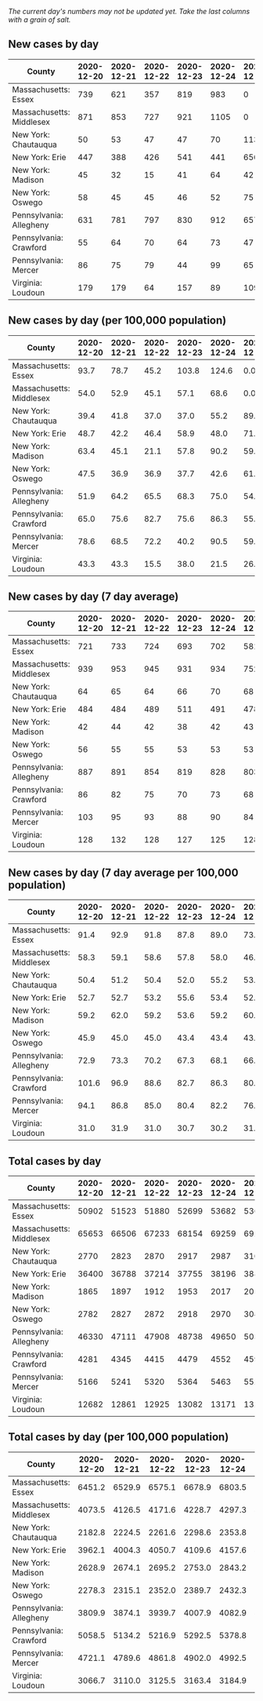 _The current day's numbers may not be updated yet. Take the last columns with a grain of salt._
## New cases by day

| County | 2020-12-20 | 2020-12-21 | 2020-12-22 | 2020-12-23 | 2020-12-24 | 2020-12-25 | 2020-12-26 |
| --- | --- | --- | --- | --- | --- | --- | --- |
| Massachusetts: Essex | 739 | 621 | 357 | 819 | 983 | 0 |  |
| Massachusetts: Middlesex | 871 | 853 | 727 | 921 | 1105 | 0 |  |
| New York: Chautauqua | 50 | 53 | 47 | 47 | 70 | 113 |  |
| New York: Erie | 447 | 388 | 426 | 541 | 441 | 656 |  |
| New York: Madison | 45 | 32 | 15 | 41 | 64 | 42 |  |
| New York: Oswego | 58 | 45 | 45 | 46 | 52 | 75 |  |
| Pennsylvania: Allegheny | 631 | 781 | 797 | 830 | 912 | 657 |  |
| Pennsylvania: Crawford | 55 | 64 | 70 | 64 | 73 | 47 |  |
| Pennsylvania: Mercer | 86 | 75 | 79 | 44 | 99 | 65 |  |
| Virginia: Loudoun | 179 | 179 | 64 | 157 | 89 | 109 |  |

## New cases by day (per 100,000 population)

| County | 2020-12-20 | 2020-12-21 | 2020-12-22 | 2020-12-23 | 2020-12-24 | 2020-12-25 | 2020-12-26 |
| --- | --- | --- | --- | --- | --- | --- | --- |
| Massachusetts: Essex | 93.7 | 78.7 | 45.2 | 103.8 | 124.6 | 0.0 |  |
| Massachusetts: Middlesex | 54.0 | 52.9 | 45.1 | 57.1 | 68.6 | 0.0 |  |
| New York: Chautauqua | 39.4 | 41.8 | 37.0 | 37.0 | 55.2 | 89.0 |  |
| New York: Erie | 48.7 | 42.2 | 46.4 | 58.9 | 48.0 | 71.4 |  |
| New York: Madison | 63.4 | 45.1 | 21.1 | 57.8 | 90.2 | 59.2 |  |
| New York: Oswego | 47.5 | 36.9 | 36.9 | 37.7 | 42.6 | 61.4 |  |
| Pennsylvania: Allegheny | 51.9 | 64.2 | 65.5 | 68.3 | 75.0 | 54.0 |  |
| Pennsylvania: Crawford | 65.0 | 75.6 | 82.7 | 75.6 | 86.3 | 55.5 |  |
| Pennsylvania: Mercer | 78.6 | 68.5 | 72.2 | 40.2 | 90.5 | 59.4 |  |
| Virginia: Loudoun | 43.3 | 43.3 | 15.5 | 38.0 | 21.5 | 26.4 |  |

## New cases by day (7 day average)

| County | 2020-12-20 | 2020-12-21 | 2020-12-22 | 2020-12-23 | 2020-12-24 | 2020-12-25 | 2020-12-26 |
| --- | --- | --- | --- | --- | --- | --- | --- |
| Massachusetts: Essex | 721 | 733 | 724 | 693 | 702 | 581 |  |
| Massachusetts: Middlesex | 939 | 953 | 945 | 931 | 934 | 752 |  |
| New York: Chautauqua | 64 | 65 | 64 | 66 | 70 | 68 |  |
| New York: Erie | 484 | 484 | 489 | 511 | 491 | 478 |  |
| New York: Madison | 42 | 44 | 42 | 38 | 42 | 43 |  |
| New York: Oswego | 56 | 55 | 55 | 53 | 53 | 53 |  |
| Pennsylvania: Allegheny | 887 | 891 | 854 | 819 | 828 | 803 |  |
| Pennsylvania: Crawford | 86 | 82 | 75 | 70 | 73 | 68 |  |
| Pennsylvania: Mercer | 103 | 95 | 93 | 88 | 90 | 84 |  |
| Virginia: Loudoun | 128 | 132 | 128 | 127 | 125 | 128 |  |

## New cases by day (7 day average per 100,000 population)

| County | 2020-12-20 | 2020-12-21 | 2020-12-22 | 2020-12-23 | 2020-12-24 | 2020-12-25 | 2020-12-26 |
| --- | --- | --- | --- | --- | --- | --- | --- |
| Massachusetts: Essex | 91.4 | 92.9 | 91.8 | 87.8 | 89.0 | 73.6 |  |
| Massachusetts: Middlesex | 58.3 | 59.1 | 58.6 | 57.8 | 58.0 | 46.7 |  |
| New York: Chautauqua | 50.4 | 51.2 | 50.4 | 52.0 | 55.2 | 53.6 |  |
| New York: Erie | 52.7 | 52.7 | 53.2 | 55.6 | 53.4 | 52.0 |  |
| New York: Madison | 59.2 | 62.0 | 59.2 | 53.6 | 59.2 | 60.6 |  |
| New York: Oswego | 45.9 | 45.0 | 45.0 | 43.4 | 43.4 | 43.4 |  |
| Pennsylvania: Allegheny | 72.9 | 73.3 | 70.2 | 67.3 | 68.1 | 66.0 |  |
| Pennsylvania: Crawford | 101.6 | 96.9 | 88.6 | 82.7 | 86.3 | 80.4 |  |
| Pennsylvania: Mercer | 94.1 | 86.8 | 85.0 | 80.4 | 82.2 | 76.8 |  |
| Virginia: Loudoun | 31.0 | 31.9 | 31.0 | 30.7 | 30.2 | 31.0 |  |

## Total cases by day

| County | 2020-12-20 | 2020-12-21 | 2020-12-22 | 2020-12-23 | 2020-12-24 | 2020-12-25 | 2020-12-26 |
| --- | --- | --- | --- | --- | --- | --- | --- |
| Massachusetts: Essex | 50902 | 51523 | 51880 | 52699 | 53682 | 53682 |  |
| Massachusetts: Middlesex | 65653 | 66506 | 67233 | 68154 | 69259 | 69259 |  |
| New York: Chautauqua | 2770 | 2823 | 2870 | 2917 | 2987 | 3100 |  |
| New York: Erie | 36400 | 36788 | 37214 | 37755 | 38196 | 38852 |  |
| New York: Madison | 1865 | 1897 | 1912 | 1953 | 2017 | 2059 |  |
| New York: Oswego | 2782 | 2827 | 2872 | 2918 | 2970 | 3045 |  |
| Pennsylvania: Allegheny | 46330 | 47111 | 47908 | 48738 | 49650 | 50307 |  |
| Pennsylvania: Crawford | 4281 | 4345 | 4415 | 4479 | 4552 | 4599 |  |
| Pennsylvania: Mercer | 5166 | 5241 | 5320 | 5364 | 5463 | 5528 |  |
| Virginia: Loudoun | 12682 | 12861 | 12925 | 13082 | 13171 | 13280 |  |

## Total cases by day (per 100,000 population)

| County | 2020-12-20 | 2020-12-21 | 2020-12-22 | 2020-12-23 | 2020-12-24 | 2020-12-25 | 2020-12-26 |
| --- | --- | --- | --- | --- | --- | --- | --- |
| Massachusetts: Essex | 6451.2 | 6529.9 | 6575.1 | 6678.9 | 6803.5 | 6803.5 |  |
| Massachusetts: Middlesex | 4073.5 | 4126.5 | 4171.6 | 4228.7 | 4297.3 | 4297.3 |  |
| New York: Chautauqua | 2182.8 | 2224.5 | 2261.6 | 2298.6 | 2353.8 | 2442.8 |  |
| New York: Erie | 3962.1 | 4004.3 | 4050.7 | 4109.6 | 4157.6 | 4229.0 |  |
| New York: Madison | 2628.9 | 2674.1 | 2695.2 | 2753.0 | 2843.2 | 2902.4 |  |
| New York: Oswego | 2278.3 | 2315.1 | 2352.0 | 2389.7 | 2432.3 | 2493.7 |  |
| Pennsylvania: Allegheny | 3809.9 | 3874.1 | 3939.7 | 4007.9 | 4082.9 | 4136.9 |  |
| Pennsylvania: Crawford | 5058.5 | 5134.2 | 5216.9 | 5292.5 | 5378.8 | 5434.3 |  |
| Pennsylvania: Mercer | 4721.1 | 4789.6 | 4861.8 | 4902.0 | 4992.5 | 5051.9 |  |
| Virginia: Loudoun | 3066.7 | 3110.0 | 3125.5 | 3163.4 | 3184.9 | 3211.3 |  |
